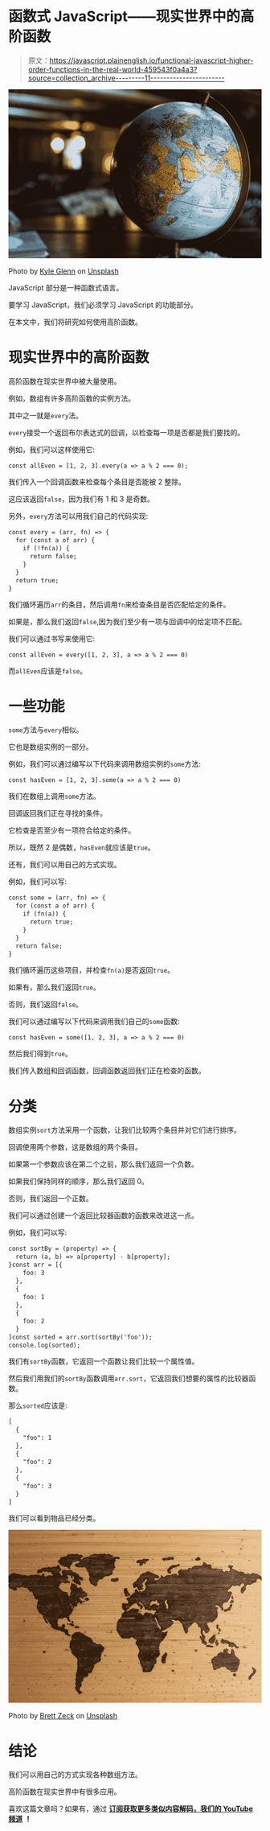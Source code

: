 # 函数式 JavaScript——现实世界中的高阶函数

> 原文：<https://javascript.plainenglish.io/functional-javascript-higher-order-functions-in-the-real-world-459543f0a4a3?source=collection_archive---------11----------------------->

![](img/73c8bbada7fb343bd153507c6c8c1df7.png)

Photo by [Kyle Glenn](https://unsplash.com/@kylejglenn?utm_source=medium&utm_medium=referral) on [Unsplash](https://unsplash.com?utm_source=medium&utm_medium=referral)

JavaScript 部分是一种函数式语言。

要学习 JavaScript，我们必须学习 JavaScript 的功能部分。

在本文中，我们将研究如何使用高阶函数。

# 现实世界中的高阶函数

高阶函数在现实世界中被大量使用。

例如，数组有许多高阶函数的实例方法。

其中之一就是`every`法。

`every`接受一个返回布尔表达式的回调，以检查每一项是否都是我们要找的。

例如，我们可以这样使用它:

```
const allEven = [1, 2, 3].every(a => a % 2 === 0);
```

我们传入一个回调函数来检查每个条目是否能被 2 整除。

这应该返回`false`，因为我们有 1 和 3 是奇数。

另外，`every`方法可以用我们自己的代码实现:

```
const every = (arr, fn) => {
  for (const a of arr) {
    if (!fn(a)) {
      return false;
    }
  }
  return true;
}
```

我们循环遍历`arr`的条目，然后调用`fn`来检查条目是否匹配给定的条件。

如果是，那么我们返回`false`,因为我们至少有一项与回调中的给定项不匹配。

我们可以通过书写来使用它:

```
const allEven = every([1, 2, 3], a => a % 2 === 0)
```

而`allEven`应该是`false`。

# 一些功能

`some`方法与`every`相似。

它也是数组实例的一部分。

例如，我们可以通过编写以下代码来调用数组实例的`some`方法:

```
const hasEven = [1, 2, 3].some(a => a % 2 === 0)
```

我们在数组上调用`some`方法。

回调返回我们正在寻找的条件。

它检查是否至少有一项符合给定的条件。

所以，既然 2 是偶数，`hasEven`就应该是`true`。

还有，我们可以用自己的方式实现。

例如，我们可以写:

```
const some = (arr, fn) => {
  for (const a of arr) {
    if (fn(a)) {
      return true;
    }
  }
  return false;
}
```

我们循环遍历这些项目，并检查`fn(a)`是否返回`true`。

如果有，那么我们返回`true`。

否则，我们返回`false`。

我们可以通过编写以下代码来调用我们自己的`some`函数:

```
const hasEven = some([1, 2, 3], a => a % 2 === 0)
```

然后我们得到`true`。

我们传入数组和回调函数，回调函数返回我们正在检查的函数。

# 分类

数组实例`sort`方法采用一个函数，让我们比较两个条目并对它们进行排序。

回调使用两个参数，这是数组的两个条目。

如果第一个参数应该在第二个之前，那么我们返回一个负数。

如果我们保持同样的顺序，那么我们返回 0。

否则，我们返回一个正数。

我们可以通过创建一个返回比较器函数的函数来改进这一点。

例如，我们可以写:

```
const sortBy = (property) => {
  return (a, b) => a[property] - b[property];
}const arr = [{
    foo: 3
  },
  {
    foo: 1
  },
  {
    foo: 2
  }
]const sorted = arr.sort(sortBy('foo'));
console.log(sorted);
```

我们有`sortBy`函数，它返回一个函数让我们比较一个属性值。

然后我们用我们的`sortBy`函数调用`arr.sort`，它返回我们想要的属性的比较器函数。

那么`sorted`应该是:

```
[
  {
    "foo": 1
  },
  {
    "foo": 2
  },
  {
    "foo": 3
  }
]
```

我们可以看到物品已经分类。

![](img/6c34fda14e4072bcf2bdc3ff435740d3.png)

Photo by [Brett Zeck](https://unsplash.com/@iambrettzeck?utm_source=medium&utm_medium=referral) on [Unsplash](https://unsplash.com?utm_source=medium&utm_medium=referral)

# 结论

我们可以用自己的方式实现各种数组方法。

高阶函数在现实世界中有很多应用。

喜欢这篇文章吗？如果有，通过 [**订阅获取更多类似内容解码，我们的 YouTube 频道**](https://www.youtube.com/channel/UCtipWUghju290NWcn8jhyAw?sub_confirmation=true) **！**